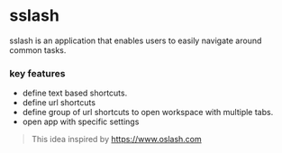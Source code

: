 # sslash
sslash is an application that enables users to easily navigate around common tasks. 
### key features
- define text based shortcuts.
- define url shortcuts 
- define group of url shortcuts to open workspace with multiple tabs. 
- open app with specific settings  
> This idea inspired by https://www.oslash.com 
